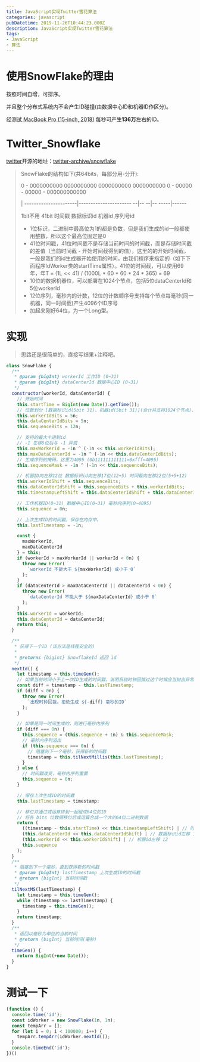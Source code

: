 ```yaml
---
title: JavaScript实现Twitter雪花算法
categories: javascript
pubDatetime: 2019-11-26T10:44:23.000Z
description: JavaScript实现Twitter雪花算法
tags:
- JavaScript
- 算法
---
```


# 使用SnowFlake的理由

按照时间自增，可排序。

并且整个分布式系统内不会产生ID碰撞(由数据中心ID和机器ID作区分)。

经测试[ MacBook Pro (15-inch, 2018)](https://support.apple.com/kb/SP776?locale=zh_CN) 每秒可产生**136万**左右的ID。



# Twitter_Snowflake

[twitter](https://twitter.com/)开源的地址：[twitter-archive/snowflake](https://github.com/twitter-archive/snowflake/tree/updated_deps)

>SnowFlake的结构如下(共64bits，每部分用-分开):
>
> 0 - 0000000000 0000000000 0000000000 0000000000 0 - 00000 - 00000 - 000000000000
>
> |   ----------------------|----------------------   --|--   --|--   -----|------
>
> 1bit不用                41bit 时间戳                  数据标识id 机器id     序列号id
>
> - 1位标识，二进制中最高位为1的都是负数，但是我们生成的id一般都使用整数，所以这个最高位固定是0
>- 41位时间戳，41位时间截不是存储当前时间的时间截，而是存储时间截的差值（当前时间截 - 开始时间截得到的值），这里的的开始时间截，一般是我们的id生成器开始使用的时间，由我们程序来指定的（如下下面程序IdWorker类的startTime属性）。41位的时间截，可以使用69年，年T = (1L << 41) / (1000L * 60 * 60 * 24 * 365) = 69
> - 10位的数据机器位，可以部署在1024个节点，包括5位dataCenterId和5位workerId
> - 12位序列，毫秒内的计数，12位的计数顺序号支持每个节点每毫秒(同一机器，同一时间截)产生4096个ID序号
> - 加起来刚好64位，为一个Long型。


<!--more-->


# 实现

> 思路还是很简单的，直接写结果+注释吧。




```javascript
class SnowFlake {
  /**
   * @param {bigInt} workerId 工作ID (0~31)
   * @param {bigInt} dataCenterId 数据中心ID (0~31)
   */
  constructor(workerId, dataCenterId) {
    // 开始时间
    this.startTime = BigInt(new Date().getTime());
    // 位数划分 [数据标识id(5bit 31)、机器id(5bit 31)](合计共支持1024个节点)、序列id(12bit 4095)
    this.workerIdBits = 5n;
    this.dataCenterIdBits = 5n;
    this.sequenceBits = 12n;

    // 支持的最大十进制id
    // -1 左移5位后与 -1 异或
    this.maxWorkerId = -1n ^ (-1n << this.workerIdBits);
    this.maxDataCenterId = -1n ^ (-1n << this.dataCenterIdBits);
    // 生成序列的掩码，这里为4095 (0b111111111111=0xfff=4095)
    this.sequenceMask = -1n ^ (-1n << this.sequenceBits);

    // 机器ID向左移12位 数据标识id向左移17位(12+5) 时间截向左移22位(5+5+12)
    this.workerIdShift = this.sequenceBits;
    this.dataCenterIdShift = this.sequenceBits + this.workerIdBits;
    this.timestampLeftShift = this.dataCenterIdShift + this.dataCenterIdBits;

    // 工作机器ID(0~31) 数据中心ID(0~31) 毫秒内序列(0~4095)
    this.sequence = 0n;

    // 上次生成ID的时间戳，保存在内存中。
    this.lastTimestamp = -1n;

    const {
      maxWorkerId,
      maxDataCenterId
    } = this;
    if (workerId > maxWorkerId || workerId < 0n) {
      throw new Error(
        `workerId 不能大于 ${maxWorkerId} 或小于 0`
      );
    }
    if (dataCenterId > maxDataCenterId || dataCenterId < 0n) {
      throw new Error(
        `dataCenterId 不能大于 ${maxDataCenterId} 或小于 0`
      );
    }
    this.workerId = workerId;
    this.dataCenterId = dataCenterId;
    return this;
  }

  /**
   * 获得下一个ID (该方法是线程安全的)
   *
   * @returns {bigint} SnowflakeId 返回 id
   */
  nextId() {
    let timestamp = this.timeGen();
    // 如果当前时间小于上一次ID生成的时间戳，说明系统时钟回拨过这个时候应当抛出异常
    const diff = timestamp - this.lastTimestamp;
    if (diff < 0n) {
      throw new Error(
        `出现时钟回拨。拒绝生成 ${-diff} 毫秒的ID`
      );
    }

    // 如果是同一时间生成的，则进行毫秒内序列
    if (diff === 0n) {
      this.sequence = (this.sequence + 1n) & this.sequenceMask;
      // 毫秒内序列溢出
      if (this.sequence === 0n) {
        // 阻塞到下一个毫秒，获得新的时间戳
        timestamp = this.tilNextMillis(this.lastTimestamp);
      }
    } else {
      // 时间戳改变，毫秒内序列重置
      this.sequence = 0n;
    }

    // 保存上次生成ID的时间截
    this.lastTimestamp = timestamp;

    // 移位并通过或运算拼到一起组成64位的ID
    // 将各 bits 位数据移位后或运算合成一个大的64位二进制数据
    return (
      ((timestamp - this.startTime) << this.timestampLeftShift) | // 时间数据左移22
      (this.dataCenterId << this.dataCenterIdShift) | // 数据标识id左移 17
      (this.workerId << this.workerIdShift) | // 机器id左移 12
      this.sequence
    );
  }
  /**
   * 阻塞到下一个毫秒，直到获得新的时间戳
   * @param {bigInt} lastTimestamp 上次生成ID的时间截
   * @return {bigInt} 当前时间戳
   */
  tilNextMS(lastTimestamp) {
    let timestamp = this.timeGen();
    while (timestamp <= lastTimestamp) {
      timestamp = this.timeGen();
    }
    return timestamp;
  }
  /**
   * 返回以毫秒为单位的当前时间
   * @return {bigInt} 当前时间(毫秒)
   */
  timeGen() {
    return BigInt(+new Date());
  }
}
```


# 测试一下

```javascript
(function () {
  console.time('id');
  const idWorker = new SnowFlake(1n, 1n);
  const tempArr = [];
  for (let i = 0; i < 100000; i++) {
    tempArr.tempArr(idWorker.nextId());
  }
  console.timeEnd('id');
})()
```
